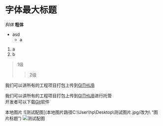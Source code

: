 # 字体最大标题
*斜体*
**粗体**
* asd
  * a
1. a
2. b

> 1级
>> 2级

我们可以讲所有的工程项目打包上传到[GITHUB](https://www.github.com "GitHub官网")



我们可以讲所有的工程项目打包上传到[GITHUB][1]进行托管</br>开发者可以下载[Git][2]软件


[1]:https://www.github.com "GitHub官网"
[2]:https://git-scm.com/downloads "Git下载"

本地图片
![测试配图](本地图片路径C:\User\hp\Desktop\测试图片.jpg/改为\ “图片标题”)
![测试配图](https://i.loli.net/2021/11/25/l58kPoXpwFThRfv.jpg "图片标题")




